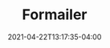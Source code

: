 ---
title: "Formailer"
date: 2021-04-22T13:17:35-04:00
draft: false
link: https://github.com/torrayne/formailer
src: https://github.com/torrayne/formailer
categories:
 - Go
 - Jamstack
 - Serverless
---